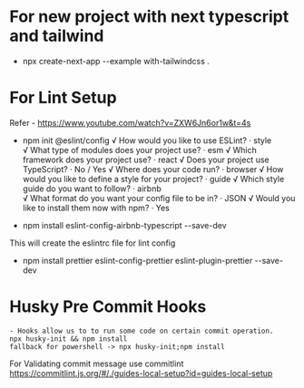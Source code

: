 # For new project with next typescript and tailwind
 - npx create-next-app --example with-tailwindcss .

# For Lint Setup
 Refer - https://www.youtube.com/watch?v=ZXW6Jn6or1w&t=4s
 - npm init @eslint/config 
√ How would you like to use ESLint? · style       
√ What type of modules does your project use? · esm
√ Which framework does your project use? · react
√ Does your project use TypeScript? · No / Yes
√ Where does your code run? · browser
√ How would you like to define a style for your project? · guide
√ Which style guide do you want to follow? · airbnb      
√ What format do you want your config file to be in? · JSON
√ Would you like to install them now with npm? · Yes

- npm install eslint-config-airbnb-typescript --save-dev

This will create the eslintrc file for lint config

- npm install prettier eslint-config-prettier eslint-plugin-prettier --save-dev


# Husky Pre Commit Hooks 
    - Hooks allow us to to run some code on certain commit operation.
    npx husky-init && npm install
    fallback for powershell -> npx husky-init;npm install 

For Validating commit message use commitlint
https://commitlint.js.org/#/./guides-local-setup?id=guides-local-setup
